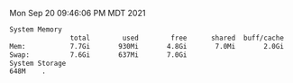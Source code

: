 Mon Sep 20 09:46:06 PM MDT 2021
```bash
System Memory
               total        used        free      shared  buff/cache   available
Mem:           7.7Gi       930Mi       4.8Gi       7.0Mi       2.0Gi       6.4Gi
Swap:          7.6Gi       637Mi       7.0Gi
System Storage
648M	.
```
